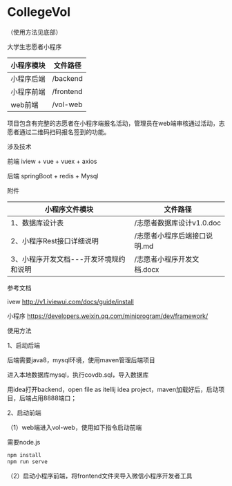 # CollegeVol

（使用方法见底部）

大学生志愿者小程序

|  小程序模块    |  文件路径    |
| ---- | ---- |
|  小程序后端    |   /backend   |
|  小程序前端    |  /frontend    |
|  web前端    |  /vol-web    |

项目包含有完整的志愿者在小程序端报名活动，管理员在web端审核通过活动，志愿者通过二维码扫码报名签到的功能。



涉及技术

前端    iview + vue + vuex + axios

后端    springBoot + redis + Mysql



附件

|  小程序文件模块    |  文件路径    |
| ---- | ---- |
| 1、数据库设计表     |  /志愿者数据库设计v1.0.doc    |
| 2、小程序Rest接口详细说明 | /志愿者小程序后端接口说明.md   |
|  3、小程序开发文档---开发环境规约和说明    | /志愿者小程序开发文档.docx     |



参考文档

ivew  http://v1.iviewui.com/docs/guide/install

小程序  https://developers.weixin.qq.com/miniprogram/dev/framework/



使用方法

1、启动后端

后端需要java8，mysql环境，使用maven管理后端项目

进入本地数据库mysql，执行covdb.sql，导入数据库

用idea打开backend，open file as itellij idea project，maven加载好后，启动项目，后端占用8888端口；



2、启动前端

（1）web端进入vol-web，使用如下指令启动前端

需要node.js

```bash
npm install
npm run serve 
```

（2）启动小程序前端，将frontend文件夹导入微信小程序开发者工具




